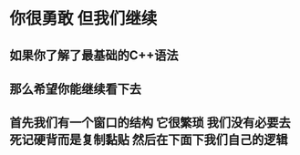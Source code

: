 # 你很勇敢 但我们继续

## 如果你了解了最基础的C++语法&#x20;

## 那么希望你能继续看下去&#x20;

## 首先我们有一个窗口的结构 它很繁琐 我们没有必要去死记硬背而是复制黏贴 然后在下面下我们自己的逻辑
